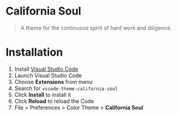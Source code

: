 # California Soul

> A theme for the continuous spirit of hard work and diligence.

# Installation

1. Install [Visual Studio Code](https://code.visualstudio.com/)
2. Launch Visual Studio Code
3. Choose **Extensions** from menu
4. Search for `vscode-theme-california-soul`
5. Click **Install** to install it
6. Click **Reload** to reload the Code
7. File > Preferences > Color Theme > **California Soul**
